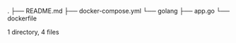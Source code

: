 .
├── README.md
├── docker-compose.yml
└── golang
    ├── app.go
    └── dockerfile

1 directory, 4 files
